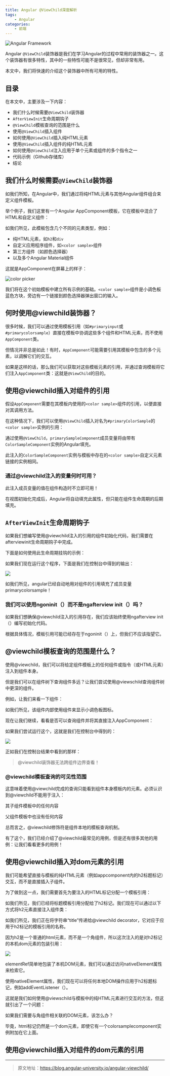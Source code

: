 ```yaml
---
title: Angular @ViewChild深度解析
tags:
    - Angular
categories:
    - 前端
---
```


![Angular Framework](https://i.loli.net/2019/06/10/5cfdf6dca539f47762.png)

Angular `@ViewChild`装饰器是我们在学习Angular的过程中常用的装饰器之一。这个装饰器有很多特性，其中的一些特性可能不是很常见，但却非常有用。

本文中，我们将快速的介绍这个装饰器中所有可用的特性。

## 目录

在本文中，主要涉及一下内容：

- 我们什么时候需要`@ViewChild`装饰器
- `AfterViewInit`生命周期钩子
- `@ViewChild`模板查询的范围是什么
- 使用`@ViewChild`插入组件
- 如何使用`@ViewChild`插入纯HTML元素
- 使用`@ViewChild`插入组件的纯HTML元素
- 如何使用`@ViewChild`注入应用于单个元素或组件的多个指令之一
- 代码示例（Github存储库）
- 结论


## 我们什么时候需要`@ViewChild`装饰器

如我们所知，在Angular中，我们通过将纯HTML元素与其他Angular组件组合来定义组件模板。

举个例子，我们这里有一个Angular AppComponent模板，它在模板中混合了HTML和自定义组件：

如我们所见，此模板包含几个不同的元素类型，例如：

- 纯HTML元素，如`h2`和`div`
- 自定义应用程序组件，如`<color sample>`组件
- 第三方组件（如颜色选择器）
- 以及多个Angular Material组件

这就是AppComponent在屏幕上的样子：

![color picker](https://s3-us-west-1.amazonaws.com/angular-university/blog-images/angular-viewchild/view-child-1.png)

我们将在这个初始模板中建立所有示例的基础。`<color sample>`组件是小调色板蓝色方块，旁边有一个链接到颜色选择器弹出窗口的输入。


## 何时使用@viewchild装饰器？

很多时候，我们可以通过使用模板引用（如`#primaryinput`或`#primarycolorsample`）直接在模板中协调这些多个组件和HTML元素，而不使用`AppComponent`类。

但情况并非总是如此！有时，`AppComponent`可能需要引用其模板中包含的多个元素，以调解它们的交互。

如果是这样的话，那么我们可以获取对这些模板元素的引用，并通过查询模板将它们注入`AppComponent`类：这就是`@ViewChild`的目的。


## 使用@viewchild插入对组件的引用

假设`AppComponent`需要在其模板内使用的`<color sample>`组件的引用，以便直接对其调用方法。

在这种情况下，我们可以使用`@ViewChild`插入对名为`#primaryColorSample`的`<color sample>`实例的引用：

通过使用`@ViewChild`，`primarySampleComponent`成员变量将由带有`ColorSampleComponent`实例的Angular填充。

此注入的`ColorSampleComponent`实例与模板中存在的`<color sample>`自定义元素链接的实例相同。

### 通过@viewchild注入的变量何时可用？

此注入成员变量的值在组件构造时不立即可用！

在视图初始化完成后，Angular将自动填充此属性，但只能在组件生命周期的后期填充。

## `AfterViewInit`生命周期钩子
如果我们想编写使用@viewchild注入的引用的组件初始化代码，我们需要在afterviewinit生命周期钩子中完成。



下面是如何使用此生命周期挂钩的示例：



如果我们现在运行这个程序，下面是我们在控制台中得到的输出：

![](https://s3-us-west-1.amazonaws.com/angular-university/blog-images/angular-viewchild/view-child-2.png)

如我们所见，angular已经自动地用对组件的引用填充了成员变量primarycolorsample！

### 我们可以使用ngoninit（）而不是ngafterview init（）吗？

如果我们想确保@viewchild注入的引用存在，我们应该始终使用ngafterview init（）编写初始化代码。



根据具体情况，模板引用可能已经存在于ngoninit（）上，但我们不应该指望它。

## @viewchild模板查询的范围是什么？

使用@viewchild，我们可以将给定组件模板上的任何组件或指令（或HTML元素）注入到组件本身。



但是我们可以在组件树下查询组件多远？让我们尝试使用@viewschild查询组件树中更深的组件。



例如，让我们来看一下<color sample>组件：



如我们所见，该组件内部使用<mat icon>组件来显示小调色板图标。



现在让我们继续，看看是否可以查询<mat icon>组件并将其直接注入AppComponent：



如果我们尝试运行这个，这就是我们在控制台中得到的：

![](https://s3-us-west-1.amazonaws.com/angular-university/blog-images/angular-viewchild/view-child-3.png)

正如我们在控制台结果中看到的那样：

> @viewchild装饰器无法跨组件边界查看！

### @viewchild模板查询的可见性范围

这意味着使用@viewchild完成的查询只能看到组件本身模板内的元素。必须认识到@viewchild不能用于注入：



其子组件模板中的任何内容

父组件模板中也没有任何内容

总而言之，@viewchild修饰符是组件本地的模板查询机制。



有了这个，我们已经介绍了@viewchild最常见的用例，但是还有很多其他的用例：让我们看看更多的用例！

## 使用@viewchild插入对dom元素的引用

我们可能希望直接与模板的纯HTML元素（例如appcomponent内的h2标题标记）交互，而不是直接插入子组件。



为了做到这一点，我们需要首先为要注入的HTML标记分配一个模板引用：



如我们所见，我们已经将标题模板引用分配给了h2标记。我们现在可以通过以下方式将h2元素直接注入组件类：



如我们所见，我们正在将字符串“title”传递给@viewchild decorator，它对应于应用于h2标记的模板引用的名称。



因为h2是一个普通的html元素，而不是一个角组件，所以这次注入的是对h2标记的本机dom元素的包装引用：

![](https://s3-us-west-1.amazonaws.com/angular-university/blog-images/angular-viewchild/view-child-4.png)

elementRef简单地包装了本机DOM元素，我们可以通过访问nativeElement属性来检索它。



使用nativeElement属性，我们现在可以将任何本地DOM操作应用于h2标题标记，例如addEventListener（）。



这就是我们如何使用@viewschild与模板中的纯HTML元素进行交互的方法，但这就引出了一个问题：



如果我们需要与角组件相关联的DOM元素，该怎么办？



毕竟，<color sample>html标记仍然是一个dom元素，即使它有一个colorsamplecomponent实例附加在它上面。

## 使用@viewchild插入对组件的dom元素的引用

---

> 原文地址：https://blog.angular-university.io/angular-viewchild/
